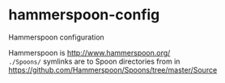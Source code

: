 # hammerspoon-config
Hammerspoon configuration

Hammerspoon is http://www.hammerspoon.org/  
`./Spoons/` symlinks are to Spoon directories from in https://github.com/Hammerspoon/Spoons/tree/master/Source
